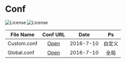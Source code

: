 # Conf

![License](https://img.shields.io/badge/License-MIT-orange.svg)
![License](https://img.shields.io/wercker/ci/wercker/docs.svg)

File Name|Conf URL|Date|Ps
---------|:---------:|:---------:|:---------:
Custom.conf  | [Open](https://raw.githubusercontent.com/ifyour/Hosts-for-Surge/master/hosts.conf) |2016-7-10|自定义
Global.conf | [Open](https://coding.net/u/ifyour/p/hosts-for-Surge/git/raw/master/hosts.conf) |2016-7-10|全局
